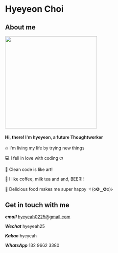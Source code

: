 # Hyeyeon Choi

## About me

<img src="https://hyeyeon.bugilabs.com/assets/contact.png" width="300" height="300">

#### Hi, there! I'm hyeyeon, a future Thoughtworker

🔥 I'm living my life by trying new things

💻 I fell in love with coding ꯁ

🧼 Clean code is like art!

🍺 I like coffee, milk tea and and, BEER!!

🍕 Delicious food makes me super happy ヾ(o✪‿✪o)ｼ

## Get in touch with me

**_email_** hyeyeah0225@gmail.com

**_Wechat_** hyeyeah25

**_Kakao_** hyeyeah

**_WhatsApp_** 132 9662 3380
